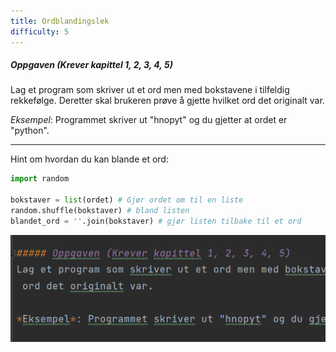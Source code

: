 ```yaml
---
title: Ordblandingslek
difficulty: 5
---
```


##### Oppgaven (Krever kapittel 1, 2, 3, 4, 5)
Lag et program som skriver ut et ord men med bokstavene i tilfeldig rekkefølge. Deretter skal brukeren prøve å gjette hvilket ord det originalt var.

*Eksempel*: Programmet skriver ut "hnopyt" og du gjetter at ordet er "python".

---

Hint om hvordan du kan blande et ord:
```python
import random

bokstaver = list(ordet) # Gjør ordet om til en liste
random.shuffle(bokstaver) # bland listen
blandet_ord = ''.join(bokstaver) # gjør listen tilbake til et ord
```

![img.png](img.png)
